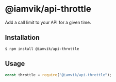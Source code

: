 # @iamvik/api-throttle

Add a call limit to your API for a given time.

## Installation

```
$ npm install @iamvik/api-throttle
```

## Usage

```js
const throttle = require("@iamvik/api-throttle");